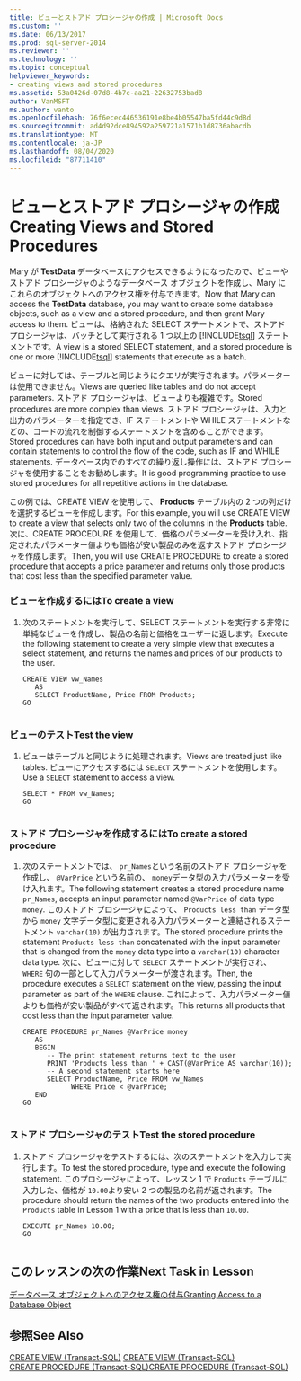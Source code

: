 ```yaml
---
title: ビューとストアド プロシージャの作成 | Microsoft Docs
ms.custom: ''
ms.date: 06/13/2017
ms.prod: sql-server-2014
ms.reviewer: ''
ms.technology: ''
ms.topic: conceptual
helpviewer_keywords:
- creating views and stored procedures
ms.assetid: 53a0426d-07d8-4b7c-aa21-22632753bad8
author: VanMSFT
ms.author: vanto
ms.openlocfilehash: 76f6ecec446536191e8be4b05547ba5fd44c9d8d
ms.sourcegitcommit: ad4d92dce894592a259721a1571b1d8736abacdb
ms.translationtype: MT
ms.contentlocale: ja-JP
ms.lasthandoff: 08/04/2020
ms.locfileid: "87711410"
---
```

# <a name="creating-views-and-stored-procedures"></a><span data-ttu-id="12b8a-102">ビューとストアド プロシージャの作成</span><span class="sxs-lookup"><span data-stu-id="12b8a-102">Creating Views and Stored Procedures</span></span>
  <span data-ttu-id="12b8a-103">Mary が **TestData** データベースにアクセスできるようになったので、ビューやストアド プロシージャのようなデータベース オブジェクトを作成し、Mary にこれらのオブジェクトへのアクセス権を付与できます。</span><span class="sxs-lookup"><span data-stu-id="12b8a-103">Now that Mary can access the **TestData** database, you may want to create some database objects, such as a view and a stored procedure, and then grant Mary access to them.</span></span> <span data-ttu-id="12b8a-104">ビューは、格納された SELECT ステートメントで、ストアド プロシージャは、バッチとして実行される 1 つ以上の [!INCLUDE[tsql](../includes/tsql-md.md)] ステートメントです。</span><span class="sxs-lookup"><span data-stu-id="12b8a-104">A view is a stored SELECT statement, and a stored procedure is one or more [!INCLUDE[tsql](../includes/tsql-md.md)] statements that execute as a batch.</span></span>  
  
 <span data-ttu-id="12b8a-105">ビューに対しては、テーブルと同じようにクエリが実行されます。パラメーターは使用できません。</span><span class="sxs-lookup"><span data-stu-id="12b8a-105">Views are queried like tables and do not accept parameters.</span></span> <span data-ttu-id="12b8a-106">ストアド プロシージャは、ビューよりも複雑です。</span><span class="sxs-lookup"><span data-stu-id="12b8a-106">Stored procedures are more complex than views.</span></span> <span data-ttu-id="12b8a-107">ストアド プロシージャは、入力と出力のパラメーターを指定でき、IF ステートメントや WHILE ステートメントなどの、コードの流れを制御するステートメントを含めることができます。</span><span class="sxs-lookup"><span data-stu-id="12b8a-107">Stored procedures can have both input and output parameters and can contain statements to control the flow of the code, such as IF and WHILE statements.</span></span> <span data-ttu-id="12b8a-108">データベース内でのすべての繰り返し操作には、ストアド プロシージャを使用することをお勧めします。</span><span class="sxs-lookup"><span data-stu-id="12b8a-108">It is good programming practice to use stored procedures for all repetitive actions in the database.</span></span>  
  
 <span data-ttu-id="12b8a-109">この例では、CREATE VIEW を使用して、 **Products** テーブル内の 2 つの列だけを選択するビューを作成します。</span><span class="sxs-lookup"><span data-stu-id="12b8a-109">For this example, you will use CREATE VIEW to create a view that selects only two of the columns in the **Products** table.</span></span> <span data-ttu-id="12b8a-110">次に、CREATE PROCEDURE を使用して、価格のパラメーターを受け入れ、指定されたパラメーター値よりも価格が安い製品のみを返すストアド プロシージャを作成します。</span><span class="sxs-lookup"><span data-stu-id="12b8a-110">Then, you will use CREATE PROCEDURE to create a stored procedure that accepts a price parameter and returns only those products that cost less than the specified parameter value.</span></span>  
  
### <a name="to-create-a-view"></a><span data-ttu-id="12b8a-111">ビューを作成するには</span><span class="sxs-lookup"><span data-stu-id="12b8a-111">To create a view</span></span>  
  
1.  <span data-ttu-id="12b8a-112">次のステートメントを実行して、SELECT ステートメントを実行する非常に単純なビューを作成し、製品の名前と価格をユーザーに返します。</span><span class="sxs-lookup"><span data-stu-id="12b8a-112">Execute the following statement to create a very simple view that executes a select statement, and returns the names and prices of our products to the user.</span></span>  
  
    ```  
    CREATE VIEW vw_Names  
       AS  
       SELECT ProductName, Price FROM Products;  
    GO  
  
    ```  
  
### <a name="test-the-view"></a><span data-ttu-id="12b8a-113">ビューのテスト</span><span class="sxs-lookup"><span data-stu-id="12b8a-113">Test the view</span></span>  
  
1.  <span data-ttu-id="12b8a-114">ビューはテーブルと同じように処理されます。</span><span class="sxs-lookup"><span data-stu-id="12b8a-114">Views are treated just like tables.</span></span> <span data-ttu-id="12b8a-115">ビューにアクセスするには `SELECT` ステートメントを使用します。</span><span class="sxs-lookup"><span data-stu-id="12b8a-115">Use a `SELECT` statement to access a view.</span></span>  
  
    ```  
    SELECT * FROM vw_Names;  
    GO  
  
    ```  
  
### <a name="to-create-a-stored-procedure"></a><span data-ttu-id="12b8a-116">ストアド プロシージャを作成するには</span><span class="sxs-lookup"><span data-stu-id="12b8a-116">To create a stored procedure</span></span>  
  
1.  <span data-ttu-id="12b8a-117">次のステートメントでは、 `pr_Names`という名前のストアド プロシージャを作成し、 `@VarPrice` という名前の、 `money`データ型の入力パラメーターを受け入れます。</span><span class="sxs-lookup"><span data-stu-id="12b8a-117">The following statement creates a stored procedure name `pr_Names`, accepts an input parameter named `@VarPrice` of data type `money`.</span></span> <span data-ttu-id="12b8a-118">このストアド プロシージャによって、 `Products less than` データ型から `money` 文字データ型に変更される入力パラメーターと連結されるステートメント `varchar(10)` が出力されます。</span><span class="sxs-lookup"><span data-stu-id="12b8a-118">The stored procedure prints the statement `Products less than` concatenated with the input parameter that is changed from the `money` data type into a `varchar(10)` character data type.</span></span> <span data-ttu-id="12b8a-119">次に、ビューに対して `SELECT` ステートメントが実行され、 `WHERE` 句の一部として入力パラメーターが渡されます。</span><span class="sxs-lookup"><span data-stu-id="12b8a-119">Then, the procedure executes a `SELECT` statement on the view, passing the input parameter as part of the `WHERE` clause.</span></span> <span data-ttu-id="12b8a-120">これによって、入力パラメーター値よりも価格が安い製品がすべて返されます。</span><span class="sxs-lookup"><span data-stu-id="12b8a-120">This returns all products that cost less than the input parameter value.</span></span>  
  
    ```  
    CREATE PROCEDURE pr_Names @VarPrice money  
       AS  
       BEGIN  
          -- The print statement returns text to the user  
          PRINT 'Products less than ' + CAST(@VarPrice AS varchar(10));  
          -- A second statement starts here  
          SELECT ProductName, Price FROM vw_Names  
                WHERE Price < @varPrice;  
       END  
    GO  
  
    ```  
  
### <a name="test-the-stored-procedure"></a><span data-ttu-id="12b8a-121">ストアド プロシージャのテスト</span><span class="sxs-lookup"><span data-stu-id="12b8a-121">Test the stored procedure</span></span>  
  
1.  <span data-ttu-id="12b8a-122">ストアド プロシージャをテストするには、次のステートメントを入力して実行します。</span><span class="sxs-lookup"><span data-stu-id="12b8a-122">To test the stored procedure, type and execute the following statement.</span></span> <span data-ttu-id="12b8a-123">このプロシージャによって、レッスン 1 で `Products` テーブルに入力した、価格が `10.00`より安い 2 つの製品の名前が返されます。</span><span class="sxs-lookup"><span data-stu-id="12b8a-123">The procedure should return the names of the two products entered into the `Products` table in Lesson 1 with a price that is less than `10.00`.</span></span>  
  
    ```  
    EXECUTE pr_Names 10.00;  
    GO  
  
    ```  
  
## <a name="next-task-in-lesson"></a><span data-ttu-id="12b8a-124">このレッスンの次の作業</span><span class="sxs-lookup"><span data-stu-id="12b8a-124">Next Task in Lesson</span></span>  
 [<span data-ttu-id="12b8a-125">データベース オブジェクトへのアクセス権の付与</span><span class="sxs-lookup"><span data-stu-id="12b8a-125">Granting Access to a Database Object</span></span>](lesson-2-4-granting-access-to-a-database-object.md)  
  
## <a name="see-also"></a><span data-ttu-id="12b8a-126">参照</span><span class="sxs-lookup"><span data-stu-id="12b8a-126">See Also</span></span>  
 <span data-ttu-id="12b8a-127">[CREATE VIEW &#40;Transact-SQL&#41;](/sql/t-sql/statements/create-view-transact-sql) </span><span class="sxs-lookup"><span data-stu-id="12b8a-127">[CREATE VIEW &#40;Transact-SQL&#41;](/sql/t-sql/statements/create-view-transact-sql) </span></span>  
 [<span data-ttu-id="12b8a-128">CREATE PROCEDURE &#40;Transact-SQL&#41;</span><span class="sxs-lookup"><span data-stu-id="12b8a-128">CREATE PROCEDURE &#40;Transact-SQL&#41;</span></span>](/sql/t-sql/statements/create-procedure-transact-sql)  
  
  

